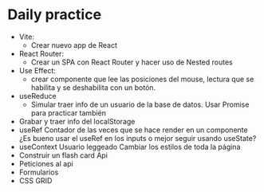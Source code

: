 
# Daily practice

- Vite:
    - Crear nuevo app de React 
- React Router:
    - Crear un SPA con React Router y hacer uso de Nested routes
- Use Effect: 
    - crear componente que lee las posiciones del mouse, lectura que se habilita y se deshabilita con un botón.
- useReduce
    - Simular traer info de un usuario de la base de datos. Usar Promise para practicar también
- Grabar y traer info del localStorage
- useRef
    Contador de las veces que se hace render en un componente
    ¿Es bueno usar el useRef en los inputs o mejor seguir usando useState?
- useContext
    Usuario leggeado
    Cambiar los estilos de toda la página
- Construir un flash card Api
- Peticiones al api
- Formularios
- CSS GRID
